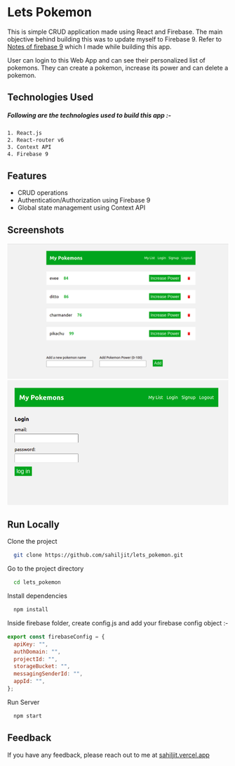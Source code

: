 # Lets Pokemon

This is simple CRUD application made using React and Firebase. The main objective behind building this was to update myself to Firebase 9. Refer to [Notes of firebase 9](https://github.com/sahiljit/learning_firebase/blob/main/README2.md) which I made while building this app.

User can login to this Web App and can see their personalized list of pokemons. They can create a pokemon, increase its power and can delete a pokemon.

## Technologies Used

##### Following are the technologies used to build this app :-

    1. React.js
    2. React-router v6
    3. Context API
    4. Firebase 9

## Features

- CRUD operations
- Authentication/Authorization using Firebase 9
- Global state management using Context API

## Screenshots

![App Screenshot](/screenshots/screenshot-2.png)
![App Screenshot](/screenshots/screenshot-1.png)

## Run Locally

Clone the project

```bash
  git clone https://github.com/sahiljit/lets_pokemon.git
```

Go to the project directory

```bash
  cd lets_pokemon
```

Install dependencies

```bash
  npm install
```

Inside firebase folder, create config.js and add your firebase config object :-

```javascript
export const firebaseConfig = {
  apiKey: "",
  authDomain: "",
  projectId: "",
  storageBucket: "",
  messagingSenderId: "",
  appId: "",
};
```

Run Server

```bash
  npm start
```

## Feedback

If you have any feedback, please reach out to me at [sahiljit.vercel.app](https://sahiljit.vercel.app/)
